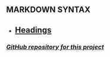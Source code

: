 ## MARKDOWN SYNTAX

* ## [Headings](/Headings.md/)

### [_GitHub repository for this project_](https://github.com/Nickeld28/Learning_Markdown)

